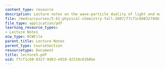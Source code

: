 ```yaml
---
content_type: resource
description: Lecture notes on the wave-particle duality of light and matter.
file: /media/courses/5-61-physical-chemistry-fall-2007/f7cf1c6083279d63e91842234c63b8be_lecture5.pdf
file_type: application/pdf
learning_resource_types:
- Lecture Notes
ocw_type: OCWFile
parent_title: Lecture Notes
parent_type: CourseSection
resourcetype: Document
title: lecture5.pdf
uid: f7cf1c60-8327-9d63-e918-42234c63b8be
---
```

